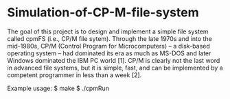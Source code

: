 # Simulation-of-CP-M-file-system

The goal of this project is to design and implement a simple file system called cpmFS
(i.e., CP/M file sytem). Through the late 1970s and into the mid-1980s, CP/M (Control
Program for Microcomputers) – a disk-based operating system – had dominated its era
as much as MS-DOS and later Windows dominated the IBM PC world [1]. CP/M is clearly
not the last word in advanced file systems, but it is simple, fast, and can be
implemented by a competent programmer in less than a week [2].

Example usage: 
  $ make
  $ ./cpmRun
